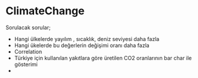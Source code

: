# ClimateChange

Sorulacak sorular;
- Hangi ülkelerde yayılım , sıcaklık, deniz seviyesi daha fazla
- Hangi ükelerde bu değerlerin değişimi oranı daha fazla
- Correlation
- Türkiye için kullanılan yakıtlara göre üretilen CO2 oranlarının bar char ile gösterimi
-
